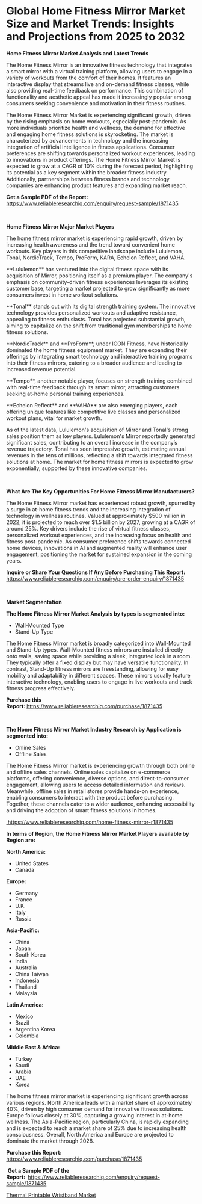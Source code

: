 <p><h1>Global Home Fitness Mirror Market Size and Market Trends: Insights and Projections from 2025 to 2032</h1></p><p><strong>Home Fitness Mirror Market Analysis and Latest Trends</strong></p>
<p><p>The Home Fitness Mirror is an innovative fitness technology that integrates a smart mirror with a virtual training platform, allowing users to engage in a variety of workouts from the comfort of their homes. It features an interactive display that streams live and on-demand fitness classes, while also providing real-time feedback on performance. This combination of functionality and aesthetic appeal has made it increasingly popular among consumers seeking convenience and motivation in their fitness routines.</p><p>The Home Fitness Mirror Market is experiencing significant growth, driven by the rising emphasis on home workouts, especially post-pandemic. As more individuals prioritize health and wellness, the demand for effective and engaging home fitness solutions is skyrocketing. The market is characterized by advancements in technology and the increasing integration of artificial intelligence in fitness applications. Consumer preferences are shifting towards personalized workout experiences, leading to innovations in product offerings. The Home Fitness Mirror Market is expected to grow at a CAGR of 10% during the forecast period, highlighting its potential as a key segment within the broader fitness industry. Additionally, partnerships between fitness brands and technology companies are enhancing product features and expanding market reach.</p></p>
<p><strong>Get a Sample PDF of the Report:&nbsp;</strong> <a href="https://www.reliableresearchiq.com/enquiry/request-sample/1871435?utm_campaign=2269&utm_medium=2&utm_source=Github&utm_content=ia&utm_term=28022025&utm_id=home-fitness-mirror">https://www.reliableresearchiq.com/enquiry/request-sample/1871435</a></p>
<p>&nbsp;</p>
<p><strong>Home Fitness Mirror Major Market Players</strong></p>
<p><p>The home fitness mirror market is experiencing rapid growth, driven by increasing health awareness and the trend toward convenient home workouts. Key players in this competitive landscape include Lululemon, Tonal, NordicTrack, Tempo, ProForm, KARA, Echelon Reflect, and VAHA.</p><p>**Lululemon** has ventured into the digital fitness space with its acquisition of Mirror, positioning itself as a premium player. The company's emphasis on community-driven fitness experiences leverages its existing customer base, targeting a market projected to grow significantly as more consumers invest in home workout solutions. </p><p>**Tonal** stands out with its digital strength training system. The innovative technology provides personalized workouts and adaptive resistance, appealing to fitness enthusiasts. Tonal has projected substantial growth, aiming to capitalize on the shift from traditional gym memberships to home fitness solutions.</p><p>**NordicTrack** and **ProForm**, under ICON Fitness, have historically dominated the home fitness equipment market. They are expanding their offerings by integrating smart technology and interactive training programs into their fitness mirrors, catering to a broader audience and leading to increased revenue potential.</p><p>**Tempo**, another notable player, focuses on strength training combined with real-time feedback through its smart mirror, attracting customers seeking at-home personal training experiences. </p><p>**Echelon Reflect** and **VAHA** are also emerging players, each offering unique features like competitive live classes and personalized workout plans, vital for market growth.</p><p>As of the latest data, Lululemon's acquisition of Mirror and Tonal's strong sales position them as key players. Lululemon's Mirror reportedly generated significant sales, contributing to an overall increase in the company’s revenue trajectory. Tonal has seen impressive growth, estimating annual revenues in the tens of millions, reflecting a shift towards integrated fitness solutions at home. The market for home fitness mirrors is expected to grow exponentially, supported by these innovative companies.</p></p>
<p>&nbsp;</p>
<p><strong>What Are The Key Opportunities For Home Fitness Mirror Manufacturers?</strong></p>
<p><p>The Home Fitness Mirror market has experienced robust growth, spurred by a surge in at-home fitness trends and the increasing integration of technology in wellness routines. Valued at approximately $500 million in 2022, it is projected to reach over $1.5 billion by 2027, growing at a CAGR of around 25%. Key drivers include the rise of virtual fitness classes, personalized workout experiences, and the increasing focus on health and fitness post-pandemic. As consumer preference shifts towards connected home devices, innovations in AI and augmented reality will enhance user engagement, positioning the market for sustained expansion in the coming years.</p></p>
<p><strong>Inquire or Share Your Questions If Any Before Purchasing This Report:</strong> <a href="https://www.reliableresearchiq.com/enquiry/pre-order-enquiry/1871435?utm_campaign=2269&utm_medium=2&utm_source=Github&utm_content=ia&utm_term=28022025&utm_id=home-fitness-mirror">https://www.reliableresearchiq.com/enquiry/pre-order-enquiry/1871435</a></p>
<p>&nbsp;</p>
<p><strong>Market Segmentation</strong></p>
<p><strong>The Home Fitness Mirror Market Analysis by types is segmented into:</strong></p>
<p><ul><li>Wall-Mounted Type</li><li>Stand-Up Type</li></ul></p>
<p><p>The Home Fitness Mirror market is broadly categorized into Wall-Mounted and Stand-Up types. Wall-Mounted fitness mirrors are installed directly onto walls, saving space while providing a sleek, integrated look in a room. They typically offer a fixed display but may have versatile functionality. In contrast, Stand-Up fitness mirrors are freestanding, allowing for easy mobility and adaptability in different spaces. These mirrors usually feature interactive technology, enabling users to engage in live workouts and track fitness progress effectively.</p></p>
<p><strong>Purchase this Report:&nbsp;</strong><a href="https://www.reliableresearchiq.com/purchase/1871435?utm_campaign=2269&utm_medium=2&utm_source=Github&utm_content=ia&utm_term=28022025&utm_id=home-fitness-mirror">https://www.reliableresearchiq.com/purchase/1871435</a></p>
<p>&nbsp;</p>
<p><strong>The Home Fitness Mirror Market Industry Research by Application is segmented into:</strong></p>
<p><ul><li>Online Sales</li><li>Offline Sales</li></ul></p>
<p><p>The Home Fitness Mirror market is experiencing growth through both online and offline sales channels. Online sales capitalize on e-commerce platforms, offering convenience, diverse options, and direct-to-consumer engagement, allowing users to access detailed information and reviews. Meanwhile, offline sales in retail stores provide hands-on experience, enabling consumers to interact with the product before purchasing. Together, these channels cater to a wider audience, enhancing accessibility and driving the adoption of smart fitness solutions in homes.</p></p>
<p><a href="https://www.reliableresearchiq.com/home-fitness-mirror-r1871435?utm_campaign=2269&utm_medium=2&utm_source=Github&utm_content=ia&utm_term=28022025&utm_id=home-fitness-mirror">&nbsp;https://www.reliableresearchiq.com/home-fitness-mirror-r1871435</a></p>
<p><strong>In terms of Region, the Home Fitness Mirror Market Players available by Region are:</strong></p>
<p>
    <p> <strong> North America: </strong>
        <ul>
            <li>United States</li>
            <li>Canada</li>
        </ul>
        </p> 
    <p> <strong> Europe: </strong>
        <ul>
            <li>Germany</li>
            <li>France</li>
            <li>U.K.</li>
            <li>Italy</li>
            <li>Russia</li>
        </ul>
        </p> 
    <p> <strong> Asia-Pacific: </strong>
        <ul>
            <li>China</li>
            <li>Japan</li>
            <li>South Korea</li>
            <li>India</li>
            <li>Australia</li>
            <li>China Taiwan</li>
            <li>Indonesia</li>
            <li>Thailand</li>
            <li>Malaysia</li>
        </ul>
        </p> 
    <p> <strong> Latin America: </strong>
        <ul>
            <li>Mexico</li>
            <li>Brazil</li>
            <li>Argentina Korea</li>
            <li>Colombia</li>
        </ul>
        </p> 
    <p> <strong> Middle East & Africa: </strong>
        <ul>
            <li>Turkey</li>
            <li>Saudi</li>
            <li>Arabia</li>
            <li>UAE</li>
            <li>Korea</li>
        </ul>
    </p>
    </p>
<p><p>The home fitness mirror market is experiencing significant growth across various regions. North America leads with a market share of approximately 40%, driven by high consumer demand for innovative fitness solutions. Europe follows closely at 30%, capturing a growing interest in at-home wellness. The Asia-Pacific region, particularly China, is rapidly expanding and is expected to reach a market share of 25% due to increasing health consciousness. Overall, North America and Europe are projected to dominate the market through 2028.</p></p>
<p><strong>Purchase this Report: </strong><a href="https://www.reliableresearchiq.com/purchase/1871435?utm_campaign=2269&utm_medium=2&utm_source=Github&utm_content=ia&utm_term=28022025&utm_id=home-fitness-mirror">https://www.reliableresearchiq.com/purchase/1871435</a></p>
<p>&nbsp;<strong>Get a Sample PDF of the Report:&nbsp;&nbsp;</strong><a href="https://www.reliableresearchiq.com/enquiry/request-sample/1871435?utm_campaign=2269&utm_medium=2&utm_source=Github&utm_content=ia&utm_term=28022025&utm_id=home-fitness-mirror">https://www.reliableresearchiq.com/enquiry/request-sample/1871435</a></p>
<p><strong></strong></p>
<p><p><a href="https://github.com/genayziben/Market-Research-Report-List-1/blob/main/thermal-printable-wristband-market.md?utm_campaign=2269&utm_medium=2&utm_source=Github&utm_content=ia&utm_term=28022025&utm_id=home-fitness-mirror">Thermal Printable Wristband Market</a></p></p>